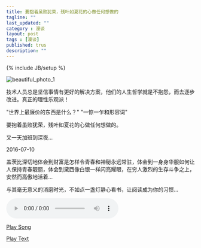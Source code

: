 ```yaml
---
title: 要抱着虽败犹荣，残叶如夏花的心做任何想做的
tagline: ""
last_updated: ""
category : 漫谈
layout: post
tags : [漫谈]
published: trus
description: ""
---
```

{% include JB/setup %}

![beautiful_photo_1](http://rustic.img-cn-qingdao.aliyuncs.com/beautifulPhoto/content35829.jpg@888w)  

技术人员总是坚信事情有更好的解决方案，他们的人生哲学就是不抱怨，而去逐步改进。真正的理性乐观派！  

"世界上最廉价的东西是什么？"  "一惊一乍和形容词"  

要抱着虽败犹荣，残叶如夏花的心做任何想做的。  

又一天加班到深夜...  

2016-07-10  

盖茨比深切地体会到财富是怎样令青春和神秘永远常驻，体会到一身身华服如何让人保持青春靓丽，体会到黛西像白银一样闪亮耀眼，在穷人激烈的生存斗争之上，安然而高傲地活着...  

与其毫无意义的消磨时光，不如点一盏灯静心看书，让阅读成为你的习惯...  

<audio src="http://rustic.oss-cn-qingdao.aliyuncs.com/music/Eagles_Doolin_Dalton.mp3" controls="controls">
Your browser does not support the audio tag.
</audio>  

<!-- <style>
<bgsound src="http://rustic.oss-cn-qingdao.aliyuncs.com/music/Eagles_Doolin_Dalton.mp3" loop="-1">
</style> -->
<p><a href="http://rustic.oss-cn-qingdao.aliyuncs.com/music/Eagles_Doolin_Dalton.mp3">Play Song</a></p>
<p><a href="http://lxqncdn.miaopai.com/stream/BvmaXK2X49guVi4ehlOjjQ__.mp4">Play Text</a></p>

<script type="text/javascript" src="http://mediaplayer.yahoo.com/js"></script>

<!-- <bgsound src="http://rustic.oss-cn-qingdao.aliyuncs.com/music/Eagles_Doolin_Dalton.mp3"> -->

<!-- ![beautiful_photo_2](http://rustic.img-cn-qingdao.aliyuncs.com/beautifulPhoto/content22545.jpg@888w)   -->
